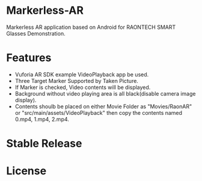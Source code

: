 Markerless-AR
==========

Markerless AR application based on Android for RAONTECH SMART Glasses Demonstration.


Features
========

* Vuforia AR SDK example VideoPlayback app be used.
* Three Target Marker Supported by Taken Picture.
* If Marker is checked, Video contents will be displayed.
* Background without video playing area is all black(disable camera image display).
* Contents shoulb be placed on either Movie Folder as "Movies/RaonAR" or "src/main/assets/VideoPlayback" then copy the contents named 0.mp4, 1.mp4, 2.mp4.



Stable Release
==============



License
=======
